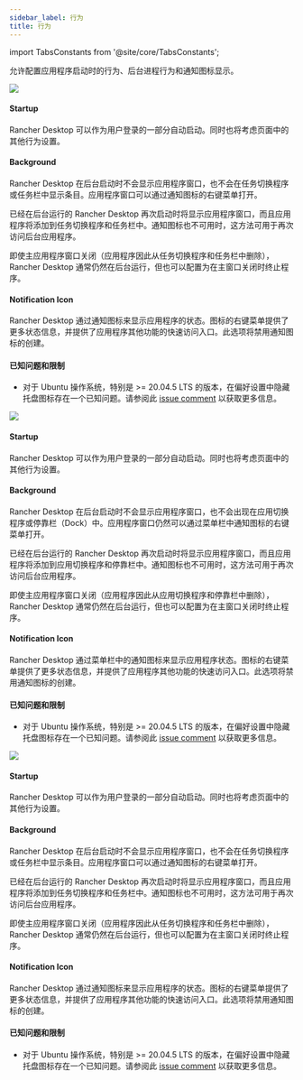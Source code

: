 ```yaml
---
sidebar_label: 行为
title: 行为
---
```


import TabsConstants from '@site/core/TabsConstants';

允许配置应用程序启动时的行为、后台进程行为和通知图标显示。

<Tabs groupId="os" defaultValue={TabsConstants.defaultOs}>
<TabItem value="Windows">

![](https://suse-rancher-media.s3.amazonaws.com/desktop/v1.10/preferences/Windows_application_tabBehavior.png)

#### Startup

Rancher Desktop 可以作为用户登录的一部分自动启动。同时也将考虑页面中的其他行为设置。

#### Background

Rancher Desktop 在后台启动时不会显示应用程序窗口，也不会在任务切换程序或任务栏中显示条目。应用程序窗口可以通过通知图标的右键菜单打开。

已经在后台运行的 Rancher Desktop 再次启动时将显示应用程序窗口，而且应用程序将添加到任务切换程序和任务栏中。通知图标也不可用时，这方法可用于再次访问后台应用程序。

即使主应用程序窗口关闭（应用程序因此从任务切换程序和任务栏中删除），Rancher Desktop 通常仍然在后台运行，但也可以配置为在主窗口关闭时终止程序。

#### Notification Icon

Rancher Desktop 通过通知图标来显示应用程序的状态。图标的右键菜单提供了更多状态信息，并提供了应用程序其他功能的快速访问入口。此选项将禁用通知图标的创建。

#### 已知问题和限制

* 对于 Ubuntu 操作系统，特别是 >= 20.04.5 LTS 的版本，在偏好设置中隐藏托盘图标存在一个已知问题。请参阅此 [issue comment](https://github.com/rancher-sandbox/rancher-desktop/issues/4205#issuecomment-1533750167) 以获取更多信息。

</TabItem>
<TabItem value="macOS">

![](https://suse-rancher-media.s3.amazonaws.com/desktop/v1.10/preferences/macOS_application_tabBehavior.png)

#### Startup

Rancher Desktop 可以作为用户登录的一部分自动启动。同时也将考虑页面中的其他行为设置。

#### Background

Rancher Desktop 在后台启动时不会显示应用程序窗口，也不会出现在应用切换程序或停靠栏（Dock）中。应用程序窗口仍然可以通过菜单栏中通知图标的右键菜单打开。

已经在后台运行的 Rancher Desktop 再次启动时将显示应用程序窗口，而且应用程序将添加到应用切换程序和停靠栏中。通知图标也不可用时，这方法可用于再次访问后台应用程序。

即使主应用程序窗口关闭（应用程序因此从应用切换程序和停靠栏中删除），Rancher Desktop 通常仍然在后台运行，但也可以配置为在主窗口关闭时终止程序。

#### Notification Icon

Rancher Desktop 通过菜单栏中的通知图标来显示应用程序状态。图标的右键菜单提供了更多状态信息，并提供了应用程序其他功能的快速访问入口。此选项将禁用通知图标的创建。

#### 已知问题和限制

* 对于 Ubuntu 操作系统，特别是 >= 20.04.5 LTS 的版本，在偏好设置中隐藏托盘图标存在一个已知问题。请参阅此 [issue comment](https://github.com/rancher-sandbox/rancher-desktop/issues/4205#issuecomment-1533750167) 以获取更多信息。

</TabItem>
<TabItem value="Linux">

![](https://suse-rancher-media.s3.amazonaws.com/desktop/v1.10/preferences/Linux_application_tabBehavior.png)

#### Startup

Rancher Desktop 可以作为用户登录的一部分自动启动。同时也将考虑页面中的其他行为设置。

#### Background

Rancher Desktop 在后台启动时不会显示应用程序窗口，也不会在任务切换程序或任务栏中显示条目。应用程序窗口可以通过通知图标的右键菜单打开。

已经在后台运行的 Rancher Desktop 再次启动时将显示应用程序窗口，而且应用程序将添加到任务切换程序和任务栏中。通知图标也不可用时，这方法可用于再次访问后台应用程序。

即使主应用程序窗口关闭（应用程序因此从任务切换程序和任务栏中删除），Rancher Desktop 通常仍然在后台运行，但也可以配置为在主窗口关闭时终止程序。

#### Notification Icon

Rancher Desktop 通过通知图标来显示应用程序的状态。图标的右键菜单提供了更多状态信息，并提供了应用程序其他功能的快速访问入口。此选项将禁用通知图标的创建。

#### 已知问题和限制

* 对于 Ubuntu 操作系统，特别是 >= 20.04.5 LTS 的版本，在偏好设置中隐藏托盘图标存在一个已知问题。请参阅此 [issue comment](https://github.com/rancher-sandbox/rancher-desktop/issues/4205#issuecomment-1533750167) 以获取更多信息。

</TabItem>
</Tabs>
